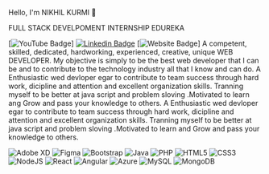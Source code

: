 Hello, I'm NIKHIL KURMI 👋

FULL STACK DEVELPOMENT INTERNSHIP EDUREKA

[![YouTube Badge](https://img.shields.io/badge/YouTube-Nikhil-red)]
[![Linkedin Badge](https://img.shields.io/badge/-Nikhil-blue?style=flat-square&logo=Linkedin&logoColor=white&link=https://www.linkedin.com/in/nikhil-kurmi-8a1b0b218/)](https://www.linkedin.com/in/nikhil-kurmi-8a1b0b218/)
[![Website Badge](https://img.shields.io/badge/StackOverflow-Nikhil-yellow)]
A competent, skilled, dedicated, hardworking, experienced, creative, unique WEB DEVELOPER. My objective is simply to be the best web developer that I can be and to contribute to the technology industry all that I know and can do.
 A Enthusiastic wed devloper egar to contribute to team success through hard work, dicipline and attention and excellent organization skills. Tranning myself to be better at java script and problem sloving .Motivated to learn ang Grow and pass your knowledge to others.
 A Enthusiastic wed devloper egar to contribute to team success through hard work, dicipline and attention and excellent organization skills. Tranning myself to be better at java script and problem sloving .Motivated to learn and Grow and pass your knowledge to others.


<img alt="Adobe XD" src="https://img.shields.io/badge/adobexd-%23FF26BE.svg?style=flat-square&logo=adobexd&logoColor=white"/> <img alt="Figma" src="https://img.shields.io/badge/figma-%23F24E1E.svg?style=flat-square&logo=figma&logoColor=white"/> <img alt="Bootstrap" src="https://img.shields.io/badge/bootstrap-%23563D7C.svg?style=flat-square&logo=bootstrap&logoColor=white"/> <img alt="Java" src="https://img.shields.io/badge/java-%23ED8B00.svg?style=flat-square&logo=java&logoColor=white"/> <img alt="PHP" src="https://img.shields.io/badge/php-%23777BB4.svg?style=flat-square&logo=php&logoColor=white"/> <img alt="HTML5" src="https://img.shields.io/badge/html5-%23E34F26.svg?style=flat-square&logo=html5&logoColor=white"/> <img alt="CSS3" src="https://img.shields.io/badge/css3-%231572B6.svg?style=flat-square&logo=css3&logoColor=white"/> <img alt="NodeJS" src="https://img.shields.io/badge/node.js-%2343853D.svg?style=flat-square&logo=node-dot-js&logoColor=white"/> <img alt="React" src="https://img.shields.io/badge/react-%2320232a.svg?style=flat-square&logo=react&logoColor=%2361DAFB"/> <img alt="Angular" src="https://img.shields.io/badge/angular-%23DD0031.svg?flat-square&logo=angular&logoColor=white"/> <img alt="Azure" src="https://img.shields.io/badge/azure-%230072C6.svg?style=flat-square&logo=azure-devops&logoColor=white"/> <img alt="MySQL" src="https://img.shields.io/badge/mysql-%2300f.svg?style=flat-square&logo=mysql&logoColor=white"/> <img alt="MongoDB" src ="https://img.shields.io/badge/MongoDB-%234ea94b.svg?style=flat-square&logo=mongodb&logoColor=white"/>

